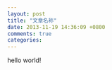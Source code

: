 ```yaml
---
layout: post
title: "文章名称"
date: 2013-11-19 14:36:09 +0800
comments: true
categories: 
---
```


hello world!
